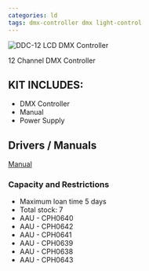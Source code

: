 ```yaml
---
categories: ld
tags: dmx-controller dmx light-control
---
```

![DDC-12 LCD DMX Controller](../../assets/images/equip/ld/1.png)

12 Channel DMX Controller

## KIT INCLUDES:
- DMX Controller
- Manual
- Power Supply

## Drivers / Manuals

[Manual](https://images.static-thomann.de/pics/atg/atgdata/document/manual/c_258125_v3_r1_en_online.pdf)

### Capacity and Restrictions


- Maximum loan time 5 days
- Total stock: 7
- AAU - CPH0640
- AAU - CPH0642
- AAU - CPH0641
- AAU - CPH0639
- AAU - CPH0638
- AAU - CPH0643
